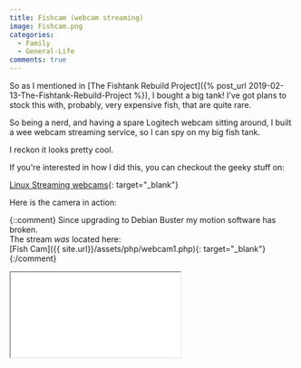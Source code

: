 ```yaml
---
title: Fishcam (webcam streaming)
image: Fishcam.png
categories:
  - Family
  - General-Life
comments: true
---
```

So as I mentioned in [The Fishtank Rebuild Project]({% post_url 2019-02-13-The-Fishtank-Rebuild-Project %}), I bought a big tank!
I've got plans to stock this with, probably, very expensive fish, that are quite rare.

So being a nerd, and having a spare Logitech webcam sitting around, I built a wee webcam streaming service, so I can spy on my big fish tank.

I reckon it looks pretty cool.

If you're interested in how I did this, you can checkout the geeky stuff on:

[Linux Streaming webcams](https://terminaladdict.com/linux/2019/03/11/linux-streaming-webcams.html){: target="_blank"}

Here is the camera in action:

{::comment}
Since upgrading to Debian Buster my motion software has broken.  
The stream _was_ located here:  
[Fish Cam]({{ site.url}}/assets/php/webcam1.php){: target="_blank"}
{:/comment}

<div class="videoContainer">
    <iframe title="Fish Cam" class="video" src="{{ site.url}}/assets/php/webcam1.php" allowfullscreen=""></iframe>
</div>
